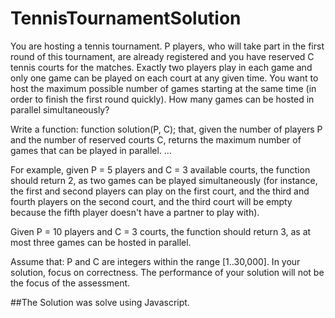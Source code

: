 # TennisTournamentSolution
You are hosting a tennis tournament. P players, who will take part in the first round of this tournament,  are already registered and you have reserved C tennis courts for the matches. Exactly two players play in each  game and only one game can be played on each court at any given time. You want to host the maximum possible number  of games starting at the same time (in order to finish the first round quickly).  How many games can be hosted in parallel simultaneously?  

Write a function:  function solution(P, C);  that, given the number of players P and the number of reserved courts C, returns the maximum number of games that  can be played in parallel. ...  

For example, given P = 5 players and C = 3 available courts, the function should return 2, as two games can  be played simultaneously (for instance, the first and second players can play on the first court, and the third  and fourth players on the second court, and the third court will be empty because the fifth player doesn't have   a partner to play with).  

Given P = 10 players and C = 3 courts, the function should return 3, as at most three games can be hosted in  parallel.  

Assume that:  P and C are integers within the range [1..30,000]. In your solution, focus on correctness. The performance of your solution will not be the focus of the assessment.

##The Solution was solve using Javascript.
